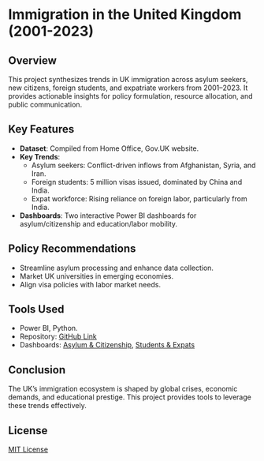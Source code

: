 # Immigration in the United Kingdom (2001-2023)

## Overview
This project synthesizes trends in UK immigration across asylum seekers, new citizens, foreign students, and expatriate workers from 2001–2023. It provides actionable insights for policy formulation, resource allocation, and public communication.

## Key Features
- **Dataset**: Compiled from Home Office, Gov.UK website.
- **Key Trends**:
  - Asylum seekers: Conflict-driven inflows from Afghanistan, Syria, and Iran.
  - Foreign students: 5 million visas issued, dominated by China and India.
  - Expat workforce: Rising reliance on foreign labor, particularly from India.
- **Dashboards**: Two interactive Power BI dashboards for asylum/citizenship and education/labor mobility.

## Policy Recommendations
- Streamline asylum processing and enhance data collection.
- Market UK universities in emerging economies.
- Align visa policies with labor market needs.

## Tools Used
- Power BI, Python.
- Repository: [GitHub Link](#)
- Dashboards: [Asylum & Citizenship](#), [Students & Expats](#)

## Conclusion
The UK’s immigration ecosystem is shaped by global crises, economic demands, and educational prestige. This project provides tools to leverage these trends effectively.

## License
[MIT License](LICENSE)
